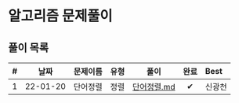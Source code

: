 # 알고리즘 문제풀이

## 풀이 목록

| # | 날짜 | 문제이름 | 유형 | 풀이 | 완료 | Best |
| :---: | :---: | :---: | :---: | :---: | :---: | :---|
| 1 | 22-01-20 |단어정렬 | 정렬 | [단어정렬.md](https://kdt-gitlab.elice.io/eunhyekim1223/codingtest-study/-/blob/master/GwangCheon/%EB%8B%A8%EC%96%B4%20%EC%A0%95%EB%A0%AC.md) | ✔ | 신광천 |
